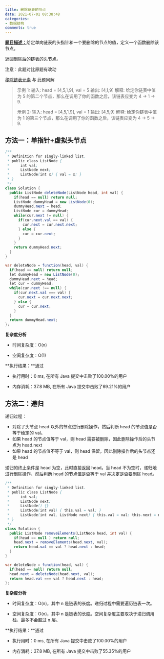 ```yaml
---
title: 删除链表的节点
date: 2021-07-01 08:38:48
categories:
- 数据结构
comments: true
---
```


[**题目描述：**](https://leetcode-cn.com/problems/shan-chu-lian-biao-de-jie-dian-lcof/)给定单向链表的头指针和一个要删除的节点的值，定义一个函数删除该节点。

返回删除后的链表的头节点。

注意：此题对比原题有改动

[移除链表元素](https://leetcode-cn.com/problems/remove-linked-list-elements/) 与 此题同解

<!-- more -->

> 示例 1:
> 输入: head = [4,5,1,9], val = 5
> 输出: [4,1,9]
> 解释: 给定你链表中值为 5 的第二个节点，那么在调用了你的函数之后，该链表应变为 4 -> 1 -> 9.
>
> 示例 2:
> 输入: head = [4,5,1,9], val = 1
> 输出: [4,5,9]
> 解释: 给定你链表中值为 1 的第三个节点，那么在调用了你的函数之后，该链表应变为 4 -> 5 -> 9.




## 方法一：单指针+虚拟头节点

```java
/**
 * Definition for singly-linked list.
 * public class ListNode {
 *     int val;
 *     ListNode next;
 *     ListNode(int x) { val = x; }
 * }
 */
class Solution {
  public ListNode deleteNode(ListNode head, int val) {
    if(head == null) return null;
    ListNode dummyHead = new ListNode(0);
    dummyHead.next = head;
    ListNode cur = dummyHead;
    while(cur.next != null) {
      if(cur.next.val == val) {
        cur.next = cur.next.next;
      } else {
        cur = cur.next;
      }
    }
    return dummyHead.next;
  }
}

var deleteNode = function(head, val) {
  if(head == null) return null;
  let dummyHead = new ListNode(0);
  dummyHead.next = head;
  let cur = dummyHead;
  while(cur.next !== null) {
    if(cur.next.val === val) {
      cur.next = cur.next.next;
    } else {
      cur = cur.next;
    }
  }
  return dummyHead.next;
};
```

**复杂度分析**

- 时间复杂度：O(n)

- 空间复杂度：O(1)

**执行结果：**通过

- 执行用时：0 ms, 在所有 Java 提交中击败了100.00%的用户

- 内存消耗：37.8 MB, 在所有 Java 提交中击败了69.21%的用户



## 方法二：递归

递归过程：

- 对除了头节点 head 以外的节点进行删除操作，然后判断 head 的节点值是否等于给定的 val。
- 如果 head 的节点值等于 val，则 head 需要被删除，因此删除操作后的头节点为 head.next
- 如果 head 的节点值不等于 val，则 head 保留，因此删除操作后的头节点还是 head

递归的终止条件是 head 为空，此时直接返回 head。当 head 不为空时，递归地进行删除操作，然后判断 head 的节点值是否等于 val 并决定是否要删除 head。

```java
/**
 * Definition for singly-linked list.
 * public class ListNode {
 *     int val;
 *     ListNode next;
 *     ListNode() {}
 *     ListNode(int val) { this.val = val; }
 *     ListNode(int val, ListNode next) { this.val = val; this.next = next; }
 * }
 */
class Solution {
  public ListNode removeElements(ListNode head, int val) {
    if(head == null ) return null;
    head.next = removeElements(head.next, val);
    return head.val == val ? head.next : head;
  }
}

var deleteNode = function(head, val) {
  if(head == null) return null;
  head.next = deleteNode(head.next, val);
  return head.val === val ? head.next : head;
};
```

**复杂度分析**

- 时间复杂度：O(n)，其中 n 是链表的长度。递归过程中需要遍历链表一次。

- 空间复杂度：O(n)，其中 n 是链表的长度。空间复杂度主要取决于递归调用栈，最多不会超过 n 层。

**执行结果：**通过

- 执行用时：0 ms, 在所有 Java 提交中击败了100.00%的用户

- 内存消耗：37.8 MB, 在所有 Java 提交中击败了55.35%的用户
